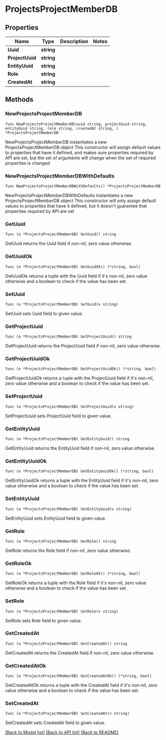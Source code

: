 # ProjectsProjectMemberDB

## Properties

Name | Type | Description | Notes
------------ | ------------- | ------------- | -------------
**Uuid** | **string** |  | 
**ProjectUuid** | **string** |  | 
**EntityUuid** | **string** |  | 
**Role** | **string** |  | 
**CreatedAt** | **string** |  | 

## Methods

### NewProjectsProjectMemberDB

`func NewProjectsProjectMemberDB(uuid string, projectUuid string, entityUuid string, role string, createdAt string, ) *ProjectsProjectMemberDB`

NewProjectsProjectMemberDB instantiates a new ProjectsProjectMemberDB object
This constructor will assign default values to properties that have it defined,
and makes sure properties required by API are set, but the set of arguments
will change when the set of required properties is changed

### NewProjectsProjectMemberDBWithDefaults

`func NewProjectsProjectMemberDBWithDefaults() *ProjectsProjectMemberDB`

NewProjectsProjectMemberDBWithDefaults instantiates a new ProjectsProjectMemberDB object
This constructor will only assign default values to properties that have it defined,
but it doesn't guarantee that properties required by API are set

### GetUuid

`func (o *ProjectsProjectMemberDB) GetUuid() string`

GetUuid returns the Uuid field if non-nil, zero value otherwise.

### GetUuidOk

`func (o *ProjectsProjectMemberDB) GetUuidOk() (*string, bool)`

GetUuidOk returns a tuple with the Uuid field if it's non-nil, zero value otherwise
and a boolean to check if the value has been set.

### SetUuid

`func (o *ProjectsProjectMemberDB) SetUuid(v string)`

SetUuid sets Uuid field to given value.


### GetProjectUuid

`func (o *ProjectsProjectMemberDB) GetProjectUuid() string`

GetProjectUuid returns the ProjectUuid field if non-nil, zero value otherwise.

### GetProjectUuidOk

`func (o *ProjectsProjectMemberDB) GetProjectUuidOk() (*string, bool)`

GetProjectUuidOk returns a tuple with the ProjectUuid field if it's non-nil, zero value otherwise
and a boolean to check if the value has been set.

### SetProjectUuid

`func (o *ProjectsProjectMemberDB) SetProjectUuid(v string)`

SetProjectUuid sets ProjectUuid field to given value.


### GetEntityUuid

`func (o *ProjectsProjectMemberDB) GetEntityUuid() string`

GetEntityUuid returns the EntityUuid field if non-nil, zero value otherwise.

### GetEntityUuidOk

`func (o *ProjectsProjectMemberDB) GetEntityUuidOk() (*string, bool)`

GetEntityUuidOk returns a tuple with the EntityUuid field if it's non-nil, zero value otherwise
and a boolean to check if the value has been set.

### SetEntityUuid

`func (o *ProjectsProjectMemberDB) SetEntityUuid(v string)`

SetEntityUuid sets EntityUuid field to given value.


### GetRole

`func (o *ProjectsProjectMemberDB) GetRole() string`

GetRole returns the Role field if non-nil, zero value otherwise.

### GetRoleOk

`func (o *ProjectsProjectMemberDB) GetRoleOk() (*string, bool)`

GetRoleOk returns a tuple with the Role field if it's non-nil, zero value otherwise
and a boolean to check if the value has been set.

### SetRole

`func (o *ProjectsProjectMemberDB) SetRole(v string)`

SetRole sets Role field to given value.


### GetCreatedAt

`func (o *ProjectsProjectMemberDB) GetCreatedAt() string`

GetCreatedAt returns the CreatedAt field if non-nil, zero value otherwise.

### GetCreatedAtOk

`func (o *ProjectsProjectMemberDB) GetCreatedAtOk() (*string, bool)`

GetCreatedAtOk returns a tuple with the CreatedAt field if it's non-nil, zero value otherwise
and a boolean to check if the value has been set.

### SetCreatedAt

`func (o *ProjectsProjectMemberDB) SetCreatedAt(v string)`

SetCreatedAt sets CreatedAt field to given value.



[[Back to Model list]](../README.md#documentation-for-models) [[Back to API list]](../README.md#documentation-for-api-endpoints) [[Back to README]](../README.md)


